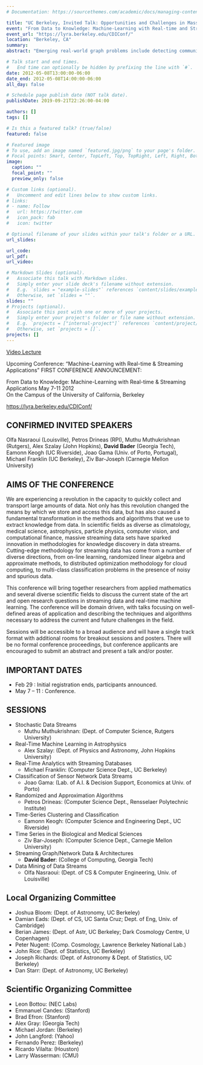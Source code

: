 ```yaml
---
# Documentation: https://sourcethemes.com/academic/docs/managing-content/

title: "UC Berkeley, Invited Talk: Opportunities and Challenges in Massive Data-Intensive Computing"
event: "From Data to Knowledge: Machine-Learning with Real-time and Streaming Applications"
event_url: "https://lyra.berkeley.edu/CDIConf/"
location: "Berkeley, CA"
summary:
abstract: "Emerging real-world graph problems include detecting community structure in large social networks, improving the resilience of the electric power grid, and detecting and preventing disease in human populations. Unlike traditional applications in computational science and engineering, solving these problems at scale often raises new challenges because of sparsity and the lack of locality in the data, the need for additional research on scalable algorithms and development of frameworks for solving these problems on high performance computers, and the need for improved models that also capture the noise and bias inherent in the torrential data streams. In this talk, the speaker will discuss the opportunities and challenges in massive data-intensive computing for applications in computational biology, genomics, and security. The explosion of real-world graph data poses a substantial challenge: How can we analyze constantly changing streaming graphs with billions of vertices? Our approach leverages fine-grained parallelism, lightweight synchronization, and shared memory, to scale to massive graphs."

# Talk start and end times.
#   End time can optionally be hidden by prefixing the line with `#`.
date: 2012-05-08T13:00:00-06:00
date_end: 2012-05-08T14:00:00-06:00
all_day: false

# Schedule page publish date (NOT talk date).
publishDate: 2019-09-21T22:26:00-04:00

authors: []
tags: []

# Is this a featured talk? (true/false)
featured: false

# Featured image
# To use, add an image named `featured.jpg/png` to your page's folder. 
# Focal points: Smart, Center, TopLeft, Top, TopRight, Left, Right, BottomLeft, Bottom, BottomRight.
image:
  caption: ""
  focal_point: ""
  preview_only: false

# Custom links (optional).
#   Uncomment and edit lines below to show custom links.
# links:
# - name: Follow
#   url: https://twitter.com
#   icon_pack: fab
#   icon: twitter

# Optional filename of your slides within your talk's folder or a URL.
url_slides:

url_code:
url_pdf:
url_video:

# Markdown Slides (optional).
#   Associate this talk with Markdown slides.
#   Simply enter your slide deck's filename without extension.
#   E.g. `slides = "example-slides"` references `content/slides/example-slides.md`.
#   Otherwise, set `slides = ""`.
slides: ""
# Projects (optional).
#   Associate this post with one or more of your projects.
#   Simply enter your project's folder or file name without extension.
#   E.g. `projects = ["internal-project"]` references `content/project/deep-learning/index.md`.
#   Otherwise, set `projects = []`.
projects: []
---
```


[Video Lecture](https://www.youtube.com/watch?v=TSnSnUmO0yY)

Upcoming Conference: “Machine-Learning with Real-time & Streaming Applications”
FIRST CONFERENCE ANNOUNCEMENT:

From Data to Knowledge: Machine-Learning with Real-time & Streaming Applications
May 7-11 2012    
On the Campus of the University of California, Berkeley

https://lyra.berkeley.edu/CDIConf/

## CONFIRMED INVITED SPEAKERS ##

Olfa Nasraoui (Louisville), Petros Drineas (RPI), Muthu Muthukrishnan (Rutgers),
Alex Szalay (John Hopkins), **David Bader** (Georgia Tech),
Eamonn Keogh (UC Riverside), Joao Gama (Univ. of Porto, Portugal),
Michael Franklin (UC Berkeley), Ziv Bar-Joseph (Carnegie Mellon University)

## AIMS OF THE CONFERENCE ##

We are experiencing a revolution in the capacity to quickly collect
and transport large amounts of data. Not only has this revolution
changed the means by which we store and access this data, but has also
caused a fundamental transformation in the methods and algorithms that
we use to extract knowledge from data. In scientific fields as diverse
as climatology, medical science, astrophysics, particle physics,
computer vision, and computational finance, massive streaming data
sets have sparked innovation in methodologies for knowledge discovery
in data streams. Cutting-edge methodology for streaming data has come
from a number of diverse directions, from on-line learning, randomized
linear algebra and approximate methods, to distributed optimization
methodology for cloud computing, to multi-class classification
problems in the presence of noisy and spurious data.

This conference will bring together researchers from applied
mathematics and several diverse scientific fields to discuss the
current state of the art and open research questions in streaming data
and real-time machine learning. The conference will be domain driven,
with talks focusing on well-defined areas of application and
describing the techniques and algorithms necessary to address the
current and future challenges in the field.

Sessions will be accessible to a broad audience and will have a single
track format with additional rooms for breakout sessions and posters.
There will be no formal conference proceedings, but conference
applicants are encouraged to submit an abstract and present a talk
and/or poster.

## IMPORTANT DATES ##

* Feb 29     : Initial registration ends, participants announced.
* May 7 – 11 : Conference.

## SESSIONS ##

* Stochastic Data Streams
    * Muthu Muthukrishnan: (Dept. of Computer Science, Rutgers University)
* Real-Time Machine Learning in Astrophysics
    *  Alex Szalay:      (Dept. of Physics and Astronomy, John Hopkins University)
* Real-Time Analytics with Streaming Databases
    *  Michael Franklin: (Computer Science Dept., UC Berkeley)
* Classification of Sensor Network Data Streams
    *  Joao Gama:    (Lab. of A.I. & Decision Support, Economics at Univ. of Porto)
* Randomized and Approximation Algorithms
    *  Petros Drineas:   (Computer Science Dept., Rensselaer Polytechnic Institute)
* Time-Series Clustering and Classification
    *  Eamonn Keogh:     (Computer Science and Engineering Dept., UC Riverside)
* Time Series in the Biological and Medical Sciences
    *  Ziv Bar-Joseph:   (Computer Science Dept., Carnegie Mellon University)
* Streaming Graph/Network Data & Architectures
    *  **David Bader**:      (College of Computing, Georgia Tech)
* Data Mining of Data Streams
    *  Olfa Nasraoui:    (Dept. of CS & Computer Engineering, Univ. of Louisville)

## Local Organizing Committee ##

* Joshua Bloom: (Dept. of Astronomy, UC Berkeley)
* Damian Eads:  (Dept. of CS, UC Santa Cruz; Dept. of Eng, Univ. of Cambridge)
* Berian James: (Dept. of Astr, UC Berkeley; Dark Cosmology Centre, U Copenhagen)
* Peter Nugent: (Comp. Cosmology, Lawrence Berkeley National Lab.)
* John Rice:    (Dept. of Statistics, UC Berkeley)
* Joseph Richards: (Dept. of Astronomy & Dept. of Statistics, UC Berkeley)
* Dan Starr:    (Dept. of Astronomy, UC Berkeley)

## Scientific Organizing Committee ##

* Leon Bottou:     (NEC Labs)
* Emmanuel Candes: (Stanford)
* Brad Efron:      (Stanford)
* Alex Gray:       (Georgia Tech)
* Michael Jordan:  (Berkeley)
* John Langford:   (Yahoo)
* Fernando Perez:  (Berkeley)
* Ricardo Vilalta: (Houston)
* Larry Wasserman: (CMU)

